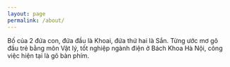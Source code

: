 ```yaml
---
layout: page
permalink: /about/
---
```

Bố của 2 đứa con, đứa đầu là Khoai, đứa thứ hai là Sắn.
Từng ước mơ gõ đầu trẻ bằng môn Vật lý, tốt nghiệp ngành điện ở Bách Khoa Hà Nội, công việc hiện tại là gõ bàn phím.